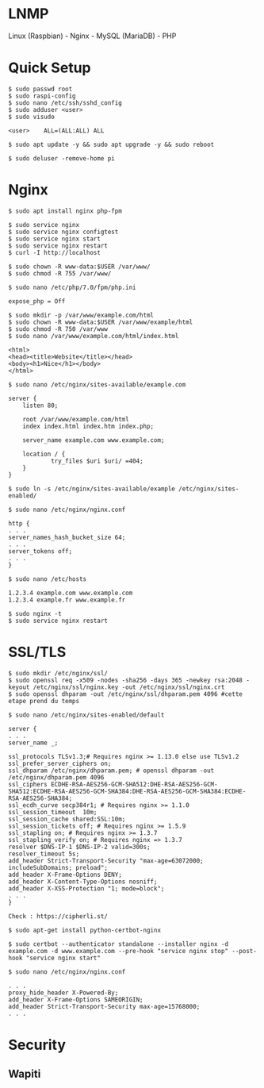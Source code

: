 # LNMP
Linux (Raspbian) - Nginx - MySQL (MariaDB) - PHP

# Quick Setup

    $ sudo passwd root
    $ sudo raspi-config
    $ sudo nano /etc/ssh/sshd_config
    $ sudo adduser <user>
    $ sudo visudo
    
    <user>    ALL=(ALL:ALL) ALL

    $ sudo apt update -y && sudo apt upgrade -y && sudo reboot

    $ sudo deluser -remove-home pi

# Nginx

    $ sudo apt install nginx php-fpm

    $ sudo service nginx
    $ sudo service nginx configtest
    $ sudo service nginx start
    $ sudo service nginx restart
    $ curl -I http://localhost

    $ sudo chown -R www-data:$USER /var/www/
    $ sudo chmod -R 755 /var/www/

    $ sudo nano /etc/php/7.0/fpm/php.ini

    expose_php = Off

    $ sudo mkdir -p /var/www/example.com/html
    $ sudo chown -R www-data:$USER /var/www/example/html
    $ sudo chmod -R 750 /var/www
    $ sudo nano /var/www/example.com/html/index.html

    <html>
    <head><title>Website</title></head>
    <body><h1>Nice</h1></body>
    </html>

    $ sudo nano /etc/nginx/sites-available/example.com

    server {
        listen 80;

        root /var/www/example.com/html
        index index.html index.htm index.php;

        server_name example.com www.example.com;

        location / {
                try_files $uri $uri/ =404;
        }
    }

    $ sudo ln -s /etc/nginx/sites-available/example /etc/nginx/sites-enabled/

    $ sudo nano /etc/nginx/nginx.conf
    
    http {
    . . .
    server_names_hash_bucket_size 64;
    . . .
    server_tokens off;
    . . .
    }
    
    $ sudo nano /etc/hosts

    1.2.3.4 example.com www.example.com
    1.2.3.4 example.fr www.example.fr
    
    $ sudo nginx -t
    $ sudo service nginx restart

# SSL/TLS

    $ sudo mkdir /etc/nginx/ssl/
    $ sudo openssl req -x509 -nodes -sha256 -days 365 -newkey rsa:2048 -keyout /etc/nginx/ssl/nginx.key -out /etc/nginx/ssl/nginx.crt
    $ sudo openssl dhparam -out /etc/nginx/ssl/dhparam.pem 4096 #cette etape prend du temps

    $ sudo nano /etc/nginx/sites-enabled/default 
    
    server {
    . . .
    server_name _;
    
    ssl_protocols TLSv1.3;# Requires nginx >= 1.13.0 else use TLSv1.2
    ssl_prefer_server_ciphers on; 
    ssl_dhparam /etc/nginx/dhparam.pem; # openssl dhparam -out /etc/nginx/dhparam.pem 4096
    ssl_ciphers ECDHE-RSA-AES256-GCM-SHA512:DHE-RSA-AES256-GCM-SHA512:ECDHE-RSA-AES256-GCM-SHA384:DHE-RSA-AES256-GCM-SHA384:ECDHE-RSA-AES256-SHA384;
    ssl_ecdh_curve secp384r1; # Requires nginx >= 1.1.0
    ssl_session_timeout  10m;
    ssl_session_cache shared:SSL:10m;
    ssl_session_tickets off; # Requires nginx >= 1.5.9
    ssl_stapling on; # Requires nginx >= 1.3.7
    ssl_stapling_verify on; # Requires nginx => 1.3.7
    resolver $DNS-IP-1 $DNS-IP-2 valid=300s;
    resolver_timeout 5s; 
    add_header Strict-Transport-Security "max-age=63072000; includeSubDomains; preload";
    add_header X-Frame-Options DENY;
    add_header X-Content-Type-Options nosniff;
    add_header X-XSS-Protection "1; mode=block";
    . . .
    }

    Check : https://cipherli.st/
    
    $ sudo apt-get install python-certbot-nginx

    $ sudo certbot --authenticator standalone --installer nginx -d example.com -d www.example.com --pre-hook "service nginx stop" --post-hook "service nginx start"

    $ sudo nano /etc/nginx/nginx.conf
    
    . . .
    proxy_hide_header X-Powered-By;
    add_header X-Frame-Options SAMEORIGIN;
    add_header Strict-Transport-Security max-age=15768000;
    . . .

# Security

## Wapiti



